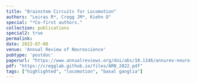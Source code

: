 ```yaml
---
title: "Brainstem Circuits for Locomotion"
authors: "Leiras R*, Cregg JM*, Kiehn O"
special: "*Co-first authors."
collection: publications
special2: true
permalink:
date: 2022-07-08
venue: 'Annual Review of Neuroscience'
pubtype: 'postdoc'
paperurl: "https://www.annualreviews.org/doi/abs/10.1146/annurev-neuro-082321-025137"
pdf: "https://cregglab.github.io/files/ARN_2022.pdf"
tags: ["highlighted", "locomotion", "basal ganglia"]
---
```

